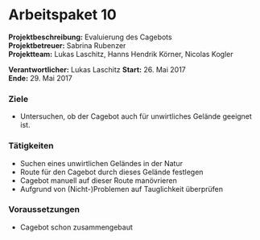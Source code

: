 # Arbeitspaket 10
**Projektbeschreibung:** Evaluierung des Cagebots  
**Projektbetreuer:** Sabrina Rubenzer  
**Projektteam:** Lukas Laschitz, Hanns Hendrik Körner, Nicolas Kogler  

**Verantwortlicher:** Lukas Laschitz
**Start:** 26. Mai 2017  
**Ende:** 29. Mai 2017

### Ziele
- Untersuchen, ob der Cagebot auch für unwirtliches Gelände geeignet ist.

### Tätigkeiten
- Suchen eines unwirtlichen Geländes in der Natur
- Route für den Cagebot durch dieses Gelände festlegen
- Cagebot manuell auf dieser Route manövrieren
- Aufgrund von (Nicht-)Problemen auf Tauglichkeit überprüfen

### Voraussetzungen
- Cagebot schon zusammengebaut
